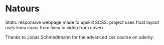 # Natours
Static responsive webpage made to upskill SCSS.
project uses float layout
uses linea icons from linea.io
video from coverr

Thanks to Jonas Schmedtmann for the advanced css course on udemy.
